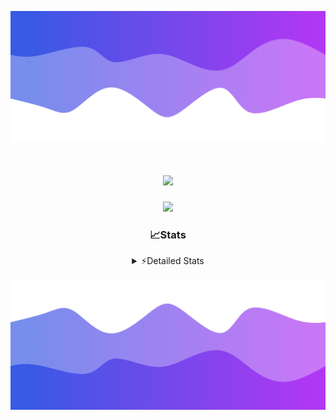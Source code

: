 ![Header](./header.png)
<div align="center">

<h1 align="center">
  <a href="https://git.io/typing-svg">
    <img src="https://readme-typing-svg.herokuapp.com/?lines=Hello,+There!+%F0%9F%91%8B;This+is+chicho.;Owner+on+Ocean;&center=true&size=25">
  </a>
</h1>
  
<p align="center">
  <img src="https://lanyard.cnrad.dev/api/852683595378196480" />
</p>

### 📈Stats
<details>
    <summary> ⚡Detailed Stats</summary>
    <br/>

<!--START_SECTION:waka-->
![Code Time](http://img.shields.io/badge/Code%20Time-924%20hrs%2043%20mins-blue)

![Profile Views](http://img.shields.io/badge/Profile%20Views-10-blue)

**🐱 My GitHub Data** 

> 📦 152.9 kB Used in GitHub's Storage 
 > 
> 🏆 0 Contributions in the Year 2025
 > 
> 🚫 Not Opted to Hire
 > 
> 📜 15 Public Repositories 
 > 
> 🔑 10 Private Repositories 
 > 
**I'm a Night 🦉** 

```text
🌞 Morning                25 commits          █░░░░░░░░░░░░░░░░░░░░░░░░   05.73 % 
🌆 Daytime                66 commits          ████░░░░░░░░░░░░░░░░░░░░░   15.14 % 
🌃 Evening                174 commits         ██████████░░░░░░░░░░░░░░░   39.91 % 
🌙 Night                  171 commits         ██████████░░░░░░░░░░░░░░░   39.22 % 
```
📅 **I'm Most Productive on Tuesday** 

```text
Monday                   26 commits          █░░░░░░░░░░░░░░░░░░░░░░░░   05.96 % 
Tuesday                  112 commits         ██████░░░░░░░░░░░░░░░░░░░   25.69 % 
Wednesday                81 commits          █████░░░░░░░░░░░░░░░░░░░░   18.58 % 
Thursday                 65 commits          ████░░░░░░░░░░░░░░░░░░░░░   14.91 % 
Friday                   72 commits          ████░░░░░░░░░░░░░░░░░░░░░   16.51 % 
Saturday                 43 commits          ██░░░░░░░░░░░░░░░░░░░░░░░   09.86 % 
Sunday                   37 commits          ██░░░░░░░░░░░░░░░░░░░░░░░   08.49 % 
```


📊 **This Week I Spent My Time On** 

```text
🕑︎ Time Zone: America/Argentina/Buenos_Aires

💬 Programming Languages: 
TypeScript               11 hrs 30 mins      ████████████████████░░░░░   79.54 % 
Python                   1 hr 10 mins        ██░░░░░░░░░░░░░░░░░░░░░░░   08.13 % 
JSON                     48 mins             █░░░░░░░░░░░░░░░░░░░░░░░░   05.56 % 
HTML                     42 mins             █░░░░░░░░░░░░░░░░░░░░░░░░   04.92 % 
JavaScript               12 mins             ░░░░░░░░░░░░░░░░░░░░░░░░░   01.39 % 

🔥 Editors: 
Cursor                   12 hrs 31 mins      ██████████████████████░░░   86.62 % 
VS Code                  1 hr 56 mins        ███░░░░░░░░░░░░░░░░░░░░░░   13.38 % 

🐱‍💻 Projects: 
project                  6 hrs 16 mins       ███████████░░░░░░░░░░░░░░   43.33 % 
ocean                    6 hrs 4 mins        ███████████░░░░░░░░░░░░░░   42.04 % 
Unknown Project          2 hrs 6 mins        ████░░░░░░░░░░░░░░░░░░░░░   14.63 % 

💻 Operating System: 
Windows                  14 hrs 28 mins      █████████████████████████   100.00 % 
```

**I Mostly Code in JavaScript** 

```text
JavaScript               8 repos             ██████░░░░░░░░░░░░░░░░░░░   25.81 % 
HTML                     7 repos             ██████░░░░░░░░░░░░░░░░░░░   22.58 % 
TypeScript               2 repos             ██░░░░░░░░░░░░░░░░░░░░░░░   06.45 % 
Astro                    1 repo              █░░░░░░░░░░░░░░░░░░░░░░░░   03.23 % 
SCSS                     1 repo              █░░░░░░░░░░░░░░░░░░░░░░░░   03.23 % 
```




 Last Updated on 10/01/2025 11:13:32 UTC
<!--END_SECTION:waka-->
</details>

![Footer](./footer.png)
